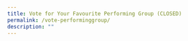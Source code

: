 ```yaml
---
title: Vote for Your Favourite Performing Group (CLOSED)
permalink: /vote-performinggroup/
description: ""
---
```

